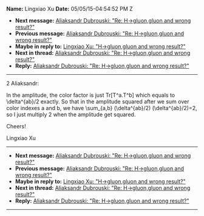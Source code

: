 **Name:** Lingxiao Xu
**Date:** 05/05/15-04:54:52 PM Z

  - **Next message:** [Aliaksandr Dubrouski: "Re: H-\>gluon,gluon and
    wrong result?"](0887.html)
  - **Previous message:** [Aliaksandr Dubrouski: "Re: H-\>gluon,gluon
    and wrong result?"](0885.html)
  - **Maybe in reply to:** [Lingxiao Xu: "H-\>gluon,gluon and wrong
    result?"](0884.html)
  - **Next in thread:** [Aliaksandr Dubrouski: "Re: H-\>gluon,gluon and
    wrong result?"](0887.html)
  - **Reply:** [Aliaksandr Dubrouski: "Re: H-\>gluon,gluon and wrong
    result?"](0887.html)

-----

2 Aliaksandr:  

In the amplitude, the color factor is just Tr[T^a.T^b] which
equals to \\delta^{ab}/2 exactly. So that in the amplitude squared after
we sum over color indexes a and b, we have \\sum\_{a,b} (\\delta^{ab}/2)
(\\delta^{ab}/2)=2, so I just multiply 2 when the amplitude get
squared.  

Cheers\!  

Lingxiao Xu  

-----

  - **Next message:** [Aliaksandr Dubrouski: "Re: H-\>gluon,gluon and
    wrong result?"](0887.html)
  - **Previous message:** [Aliaksandr Dubrouski: "Re: H-\>gluon,gluon
    and wrong result?"](0885.html)
  - **Maybe in reply to:** [Lingxiao Xu: "H-\>gluon,gluon and wrong
    result?"](0884.html)
  - **Next in thread:** [Aliaksandr Dubrouski: "Re: H-\>gluon,gluon and
    wrong result?"](0887.html)
  - **Reply:** [Aliaksandr Dubrouski: "Re: H-\>gluon,gluon and wrong
    result?"](0887.html)

-----

